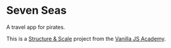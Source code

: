 # Seven Seas

A travel app for pirates.

This is a [Structure &amp; Scale](https://vanillajsacademy.com/advanced/) project from the [Vanilla JS Academy](https://vanillajsacademy.com/).
